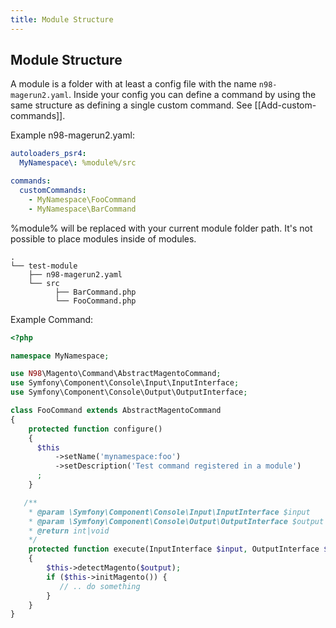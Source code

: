 ```yaml
---
title: Module Structure
---
```


## Module Structure

A module is a folder with at least a config file with the name `n98-magerun2.yaml`.
Inside your config you can define a command by using the same structure as defining a single custom command.
See [[Add-custom-commands]].

Example n98-magerun2.yaml:

```yaml
autoloaders_psr4:
  MyNamespace\: %module%/src

commands:
  customCommands:
    - MyNamespace\FooCommand
    - MyNamespace\BarCommand
```

%module% will be replaced with your current module folder path. It's not possible to place modules inside of modules.

```text
.
└── test-module
    ├── n98-magerun2.yaml
    └── src
          ├── BarCommand.php
          └── FooCommand.php

```

Example Command:

```php
<?php

namespace MyNamespace;

use N98\Magento\Command\AbstractMagentoCommand;
use Symfony\Component\Console\Input\InputInterface;
use Symfony\Component\Console\Output\OutputInterface;

class FooCommand extends AbstractMagentoCommand
{
    protected function configure()
    {
      $this
          ->setName('mynamespace:foo')
          ->setDescription('Test command registered in a module')
      ;
    }

   /**
    * @param \Symfony\Component\Console\Input\InputInterface $input
    * @param \Symfony\Component\Console\Output\OutputInterface $output
    * @return int|void
    */
    protected function execute(InputInterface $input, OutputInterface $output)
    {
        $this->detectMagento($output);
        if ($this->initMagento()) {
           // .. do something 
        }
    }
}
```
